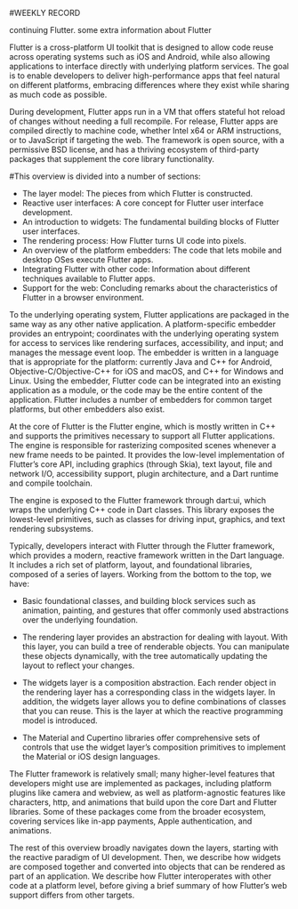 

#WEEKLY RECORD

continuing Flutter. some extra information about Flutter

Flutter is a cross-platform UI toolkit that is designed to allow code reuse across operating systems such as iOS and Android, while also allowing applications to interface directly with underlying platform services. The goal is to enable developers to deliver high-performance apps that feel natural on different platforms, embracing differences where they exist while sharing as much code as possible.

During development, Flutter apps run in a VM that offers stateful hot reload of changes without needing a full recompile. For release, Flutter apps are compiled directly to machine code, whether Intel x64 or ARM instructions, or to JavaScript if targeting the web. The framework is open source, with a permissive BSD license, and has a thriving ecosystem of third-party packages that supplement the core library functionality.

#This overview is divided into a number of sections:

- The layer model: The pieces from which Flutter is constructed.
- Reactive user interfaces: A core concept for Flutter user interface development.
- An introduction to widgets: The fundamental building blocks of Flutter user interfaces.
- The rendering process: How Flutter turns UI code into pixels.
- An overview of the platform embedders: The code that lets mobile and desktop OSes execute Flutter apps.
- Integrating Flutter with other code: Information about different techniques available to Flutter apps.
- Support for the web: Concluding remarks about the characteristics of Flutter in a browser environment.


To the underlying operating system, Flutter applications are packaged in the same way as any other native application. A platform-specific embedder provides an entrypoint; coordinates with the underlying operating system for access to services like rendering surfaces, accessibility, and input; and manages the message event loop. The embedder is written in a language that is appropriate for the platform: currently Java and C++ for Android, Objective-C/Objective-C++ for iOS and macOS, and C++ for Windows and Linux. Using the embedder, Flutter code can be integrated into an existing application as a module, or the code may be the entire content of the application. Flutter includes a number of embedders for common target platforms, but other embedders also exist.

At the core of Flutter is the Flutter engine, which is mostly written in C++ and supports the primitives necessary to support all Flutter applications. The engine is responsible for rasterizing composited scenes whenever a new frame needs to be painted. It provides the low-level implementation of Flutter’s core API, including graphics (through Skia), text layout, file and network I/O, accessibility support, plugin architecture, and a Dart runtime and compile toolchain.

The engine is exposed to the Flutter framework through dart:ui, which wraps the underlying C++ code in Dart classes. This library exposes the lowest-level primitives, such as classes for driving input, graphics, and text rendering subsystems.

Typically, developers interact with Flutter through the Flutter framework, which provides a modern, reactive framework written in the Dart language. It includes a rich set of platform, layout, and foundational libraries, composed of a series of layers. Working from the bottom to the top, we have:

- Basic foundational classes, and building block services such as animation, painting, and gestures that offer commonly used abstractions over the underlying foundation.

- The rendering layer provides an abstraction for dealing with layout. With this layer, you can build a tree of renderable objects. You can manipulate these objects dynamically, with the tree automatically updating the layout to reflect your changes.

- The widgets layer is a composition abstraction. Each render object in the rendering layer has a corresponding class in the widgets layer. In addition, the widgets layer allows you to define combinations of classes that you can reuse. This is the layer at which the reactive programming model is introduced.

- The Material and Cupertino libraries offer comprehensive sets of controls that use the widget layer’s composition primitives to implement the Material or iOS design languages.

The Flutter framework is relatively small; many higher-level features that developers might use are implemented as packages, including platform plugins like camera and webview, as well as platform-agnostic features like characters, http, and animations that build upon the core Dart and Flutter libraries. Some of these packages come from the broader ecosystem, covering services like in-app payments, Apple authentication, and animations.

The rest of this overview broadly navigates down the layers, starting with the reactive paradigm of UI development. Then, we describe how widgets are composed together and converted into objects that can be rendered as part of an application. We describe how Flutter interoperates with other code at a platform level, before giving a brief summary of how Flutter’s web support differs from other targets.

